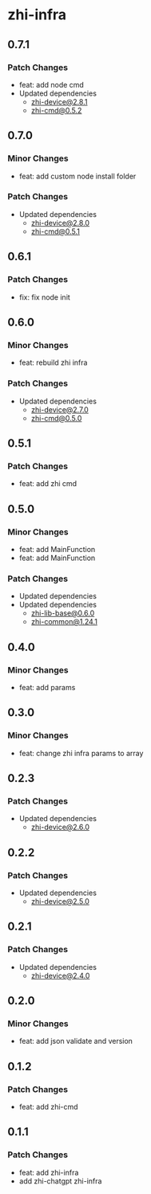# zhi-infra

## 0.7.1

### Patch Changes

- feat: add node cmd
- Updated dependencies
  - zhi-device@2.8.1
  - zhi-cmd@0.5.2

## 0.7.0

### Minor Changes

- feat: add custom node install folder

### Patch Changes

- Updated dependencies
  - zhi-device@2.8.0
  - zhi-cmd@0.5.1

## 0.6.1

### Patch Changes

- fix: fix node init

## 0.6.0

### Minor Changes

- feat: rebuild zhi infra

### Patch Changes

- Updated dependencies
  - zhi-device@2.7.0
  - zhi-cmd@0.5.0

## 0.5.1

### Patch Changes

- feat: add zhi cmd

## 0.5.0

### Minor Changes

- feat: add MainFunction
- feat: add MainFunction

### Patch Changes

- Updated dependencies
- Updated dependencies
  - zhi-lib-base@0.6.0
  - zhi-common@1.24.1

## 0.4.0

### Minor Changes

- feat: add params

## 0.3.0

### Minor Changes

- feat: change zhi infra params to array

## 0.2.3

### Patch Changes

- Updated dependencies
  - zhi-device@2.6.0

## 0.2.2

### Patch Changes

- Updated dependencies
  - zhi-device@2.5.0

## 0.2.1

### Patch Changes

- Updated dependencies
  - zhi-device@2.4.0

## 0.2.0

### Minor Changes

- feat: add json validate and version

## 0.1.2

### Patch Changes

- feat: add zhi-cmd

## 0.1.1

### Patch Changes

- feat: add zhi-infra
- add zhi-chatgpt zhi-infra
